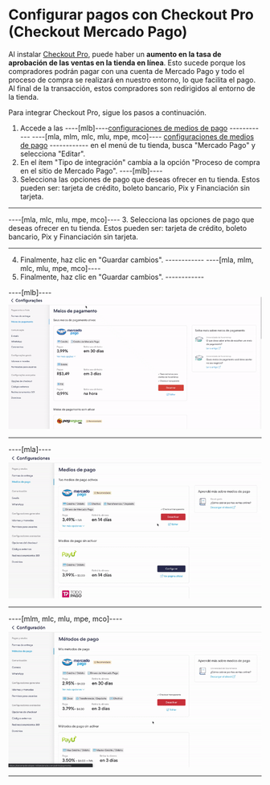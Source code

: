 # Configurar pagos con Checkout Pro (Checkout Mercado Pago)
 
Al instalar [Checkout Pro](/developers/es/docs/checkout-pro/landing), puede haber un **aumento en la tasa de aprobación de las ventas en la tienda en línea**. Esto sucede porque los compradores podrán pagar con una cuenta de Mercado Pago y todo el proceso de compra se realizará en nuestro entorno, lo que facilita el pago. Al final de la transacción, estos compradores son redirigidos al entorno de la tienda.
 
Para integrar Checkout Pro, sigue los pasos a continuación.

1. Accede a las ----[mlb]----[configuraciones de medios de pago](https://lojavirtualnuvem.com.br/admin/payments/) ------------ ----[mla, mlm, mlc, mlu, mpe, mco]---- [configuraciones de medios de pago](https://mitiendanube.com/admin/payments/) ------------ en el menú de tu tienda, busca "Mercado Pago" y selecciona "Editar".
2. En el ítem "Tipo de integración" cambia a la opción "Proceso de compra en el sitio de Mercado Pago".
----[mlb]----
3. Selecciona las opciones de pago que deseas ofrecer en tu tienda. Estos pueden ser: tarjeta de crédito, boleto bancario, Pix y Financiación sin tarjeta.

------------
----[mla, mlc, mlu, mpe, mco]----
3. Selecciona las opciones de pago que deseas ofrecer en tu tienda. Estos pueden ser: tarjeta de crédito, boleto bancario, Pix y Financiación sin tarjeta.

------------
4. Finalmente, haz clic en "Guardar cambios". ------------
----[mla, mlm, mlc, mlu, mpe, mco]---- 
3. Finalmente, haz clic en "Guardar cambios". ------------

----[mlb]----
![Payments Checkout Pro - Nuvem Shop](/images/nuvemshop/nuvemshop_checkout_redirect_3.gif)

------------
----[mla]----
![Payments Checkout Pro - Nuvem Shop](/images/nuvemshop/ar_tiendanube_checkout_redirect.gif)

------------
----[mlm, mlc, mlu, mpe, mco]----
![Payments Checkout Pro - Nuvem Shop](/images/nuvemshop/mx_tiendanube_checkout_redirect.gif)

------------